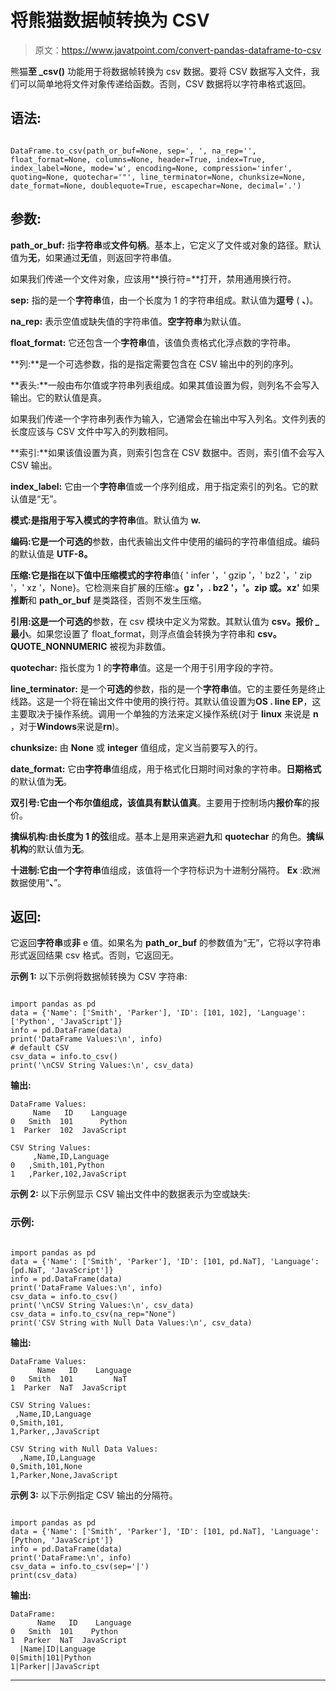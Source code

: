 # 将熊猫数据帧转换为 CSV

> 原文：<https://www.javatpoint.com/convert-pandas-dataframe-to-csv>

熊猫**至 _csv()** 功能用于将数据帧转换为 csv 数据。要将 CSV 数据写入文件，我们可以简单地将文件对象传递给函数。否则，CSV 数据将以字符串格式返回。

## 语法:

```

DataFrame.to_csv(path_or_buf=None, sep=', ', na_rep='', float_format=None, columns=None, header=True, index=True, index_label=None, mode='w', encoding=None, compression='infer', quoting=None, quotechar='"', line_terminator=None, chunksize=None, date_format=None, doublequote=True, escapechar=None, decimal='.')

```

## 参数:

**path_or_buf:** 指**字符串**或**文件句柄**。基本上，它定义了文件或对象的路径。默认值为**无**，如果通过**无**值，则返回字符串值。

如果我们传递一个文件对象，应该用**换行符=**打开，禁用通用换行符。

**sep:** 指的是一个**字符串**值，由一个长度为 1 的字符串组成。默认值为**逗号** ( **、**)。

**na_rep:** 表示空值或缺失值的字符串值。**空字符串**为默认值。

**float_format:** 它还包含一个**字符串**值，该值负责格式化浮点数的字符串。

**列:**是一个可选参数，指的是指定需要包含在 CSV 输出中的列的序列。

**表头:**一般由布尔值或字符串列表组成。如果其值设置为假，则列名不会写入输出。它的默认值是真。

如果我们传递一个字符串列表作为输入，它通常会在输出中写入列名。文件列表的长度应该与 CSV 文件中写入的列数相同。

**索引:**如果该值设置为真，则索引包含在 CSV 数据中。否则，索引值不会写入 CSV 输出。

**index_label:** 它由一个**字符串**值或一个序列组成，用于指定索引的列名。它的默认值是“无”。

**模式:**是指用于写入模式的**字符串**值。默认值为 **w.**

**编码:**它是一个**可选的**参数，由代表输出文件中使用的编码的字符串值组成。编码的默认值是 **UTF-8。**

**压缩:**它是指在以下值中压缩模式的**字符串**值{ ' infer '，' gzip '，' bz2 '，' zip '，' xz '，None}。它检测来自扩展的压缩:**。gz '，. bz2 '，'。zip 或。xz'** 如果**推断**和 **path_or_buf** 是类路径，否则不发生压缩。

**引用:**这是一个**可选的**参数，在 csv 模块中定义为常数。其默认值为 **csv。报价 _ 最小**。如果您设置了 float_format，则浮点值会转换为字符串和 **csv。QUOTE_NONNUMERIC** 被视为非数值。

**quotechar:** 指长度为 1 的**字符串**值。这是一个用于引用字段的字符。

**line_terminator:** 是一个**可选的**参数，指的是一个**字符串**值。它的主要任务是终止线路。这是一个将在输出文件中使用的换行符。其默认值设置为**OS . line EP**，这主要取决于操作系统。调用一个单独的方法来定义操作系统(对于 **linux** 来说是 **n** ，对于**Windows**来说是**rn**)。

**chunksize:** 由 **None** 或 **integer** 值组成，定义当前要写入的行。

**date_format:** 它由**字符串**值组成，用于格式化日期时间对象的字符串。**日期格式**的默认值为**无**。

**双引号:**它由一个布尔值组成，该值具有默认值**真**。主要用于控制场内**报价车**的报价。

**擒纵机构:**由长度为 1 的**弦**组成。基本上是用来逃避**九**和 **quotechar** 的角色。**擒纵机构**的默认值为**无**。

**十进制:**它由一个**字符串**值组成，该值将一个字符标识为十进制分隔符。 **Ex** :欧洲数据使用“**、**”。

## 返回:

它返回**字符串**或**非** e 值。如果名为 **path_or_buf** 的参数值为“无”，它将以字符串形式返回结果 csv 格式。否则，它返回无。

**示例 1:** 以下示例将数据帧转换为 CSV 字符串:

```

import pandas as pd
data = {'Name': ['Smith', 'Parker'], 'ID': [101, 102], 'Language': ['Python', 'JavaScript']}
info = pd.DataFrame(data)
print('DataFrame Values:\n', info)
# default CSV
csv_data = info.to_csv()
print('\nCSV String Values:\n', csv_data)

```

**输出:**

```
DataFrame Values:
     Name   ID    Language
0   Smith  101      Python
1  Parker  102  JavaScript

CSV String Values:
     ,Name,ID,Language
0   ,Smith,101,Python
1   ,Parker,102,JavaScript

```

**示例 2:** 以下示例显示 CSV 输出文件中的数据表示为空或缺失:

### 示例:

```

import pandas as pd
data = {'Name': ['Smith', 'Parker'], 'ID': [101, pd.NaT], 'Language': [pd.NaT, 'JavaScript']}
info = pd.DataFrame(data)
print('DataFrame Values:\n', info)
csv_data = info.to_csv()
print('\nCSV String Values:\n', csv_data)
csv_data = info.to_csv(na_rep="None")
print('CSV String with Null Data Values:\n', csv_data)

```

**输出:**

```
DataFrame Values:
      Name   ID    Language
0   Smith  101         NaT
1  Parker  NaT  JavaScript

CSV String Values:
 ,Name,ID,Language
0,Smith,101,
1,Parker,,JavaScript

CSV String with Null Data Values:
  ,Name,ID,Language
0,Smith,101,None
1,Parker,None,JavaScript

```

**示例 3:** 以下示例指定 CSV 输出的分隔符。

```

import pandas as pd
data = {'Name': ['Smith', 'Parker'], 'ID': [101, pd.NaT], 'Language': [Python, 'JavaScript']}
info = pd.DataFrame(data)
print('DataFrame:\n', info)
csv_data = info.to_csv(sep='|')
print(csv_data)

```

**输出:**

```
DataFrame:
      Name   ID    Language
0   Smith  101    Python
1  Parker  NaT  JavaScript
  |Name|ID|Language
0|Smith|101|Python
1|Parker||JavaScript

```

* * *